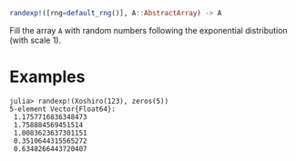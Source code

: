```julia
randexp!([rng=default_rng()], A::AbstractArray) -> A
```

Fill the array `A` with random numbers following the exponential distribution (with scale 1).

# Examples

```jldoctest
julia> randexp!(Xoshiro(123), zeros(5))
5-element Vector{Float64}:
 1.1757716836348473
 1.758884569451514
 1.0083623637301151
 0.3510644315565272
 0.6348266443720407
```
